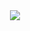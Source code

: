 <div align="center">
<a href="https://discord.com/users/983660655477403658"><img src="https://lanyard-profile-readme.vercel.app/api/983660655477403658?borderRadius=25px&bg=#282a36" /></a>
</div>
